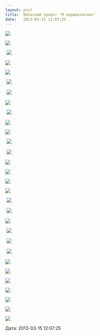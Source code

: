 ```yaml
---
layout: post
title:  Обласний проект "Я першокласник"
date:   2013-03-15 12:07:25
---
```

![](/assets/tiger-1363341380.jpg)

![](/assets/tiger-1363341407.jpg)

 ![](/assets/tiger-1363341431.jpg)

![](/assets/tiger-1363341454.jpg)

![](/assets/tiger-1363341478.jpg)

 ![](/assets/tiger-1363341502.jpg)

 ![](/assets/tiger-1363341526.jpg)

![](/assets/tiger-1363341549.jpg)

 ![](/assets/tiger-1363341572.jpg)

![](/assets/tiger-1363341596.jpg)

![](/assets/tiger-1363341618.jpg)

 ![](/assets/tiger-1363341639.jpg)

 ![](/assets/tiger-1363341661.jpg)

![](/assets/tiger-1363341681.jpg)

![](/assets/tiger-1363341703.jpg)

![](/assets/tiger-1363341730.jpg)

![](/assets/tiger-1363341752.jpg)

 ![](/assets/tiger-1363341774.jpg)

 ![](/assets/tiger-1363341798.jpg)

![](/assets/tiger-1363341820.jpg)

 ![](/assets/tiger-1363341841.jpg)

 ![](/assets/tiger-1363341864.jpg)

 ![](/assets/tiger-1363341883.jpg)

![](/assets/tiger-1363341904.jpg)

![](/assets/tiger-1363341925.jpg)

![](/assets/tiger-1363341947.jpg)

![](/assets/tiger-1363341970.jpg)

![](/assets/tiger-1363341990.jpg)

![](/assets/tiger-1363342010.jpg)

![](/assets/tiger-1363342029.jpg)  

  
Дата: 2013-03-15 12:07:25